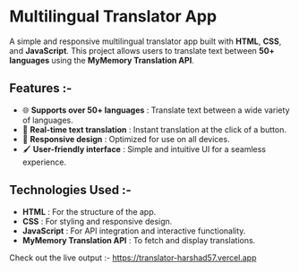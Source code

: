 # Multilingual Translator App  

A simple and responsive multilingual translator app built with **HTML**, **CSS**, and **JavaScript**. This project allows users to translate text between **50+ languages** using the **MyMemory Translation API**.  

## Features  :-
- 🌐 **Supports over 50+ languages** : Translate text between a wide variety of languages.  
- 🚀 **Real-time text translation** : Instant translation at the click of a button.  
- 📱 **Responsive design** : Optimized for use on all devices.  
- 🖌️ **User-friendly interface** : Simple and intuitive UI for a seamless experience.  

## Technologies Used  :-
- **HTML** : For the structure of the app.  
- **CSS** : For styling and responsive design.  
- **JavaScript** : For API integration and interactive functionality.  
- **MyMemory Translation API** : To fetch and display translations.

Check out the live output :- https://translator-harshad57.vercel.app